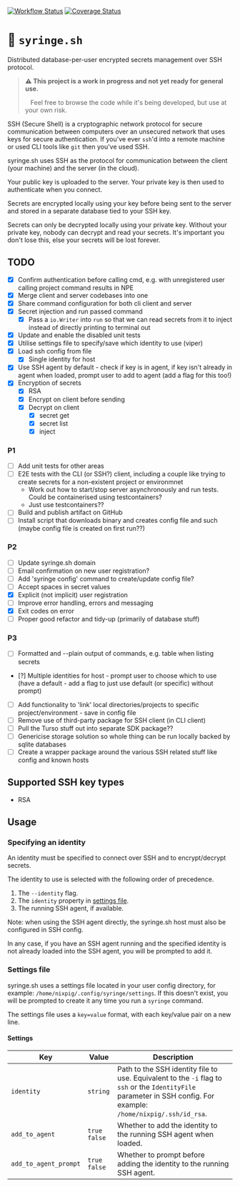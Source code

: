[![Workflow Status](https://github.com/nixpig/syringe.sh/actions/workflows/build.yml/badge.svg?branch=main)](https://github.com/nixpig/syringe.sh/actions/workflows/build.yml?query=branch%3Amain)
[![Coverage Status](https://coveralls.io/repos/github/nixpig/syringe.sh/badge.svg?branch=main)](https://coveralls.io/github/nixpig/syringe.sh?branch=main)

# 🔐 `syringe.sh`

Distributed database-per-user encrypted secrets management over SSH protocol.

> **⚠️ This project is a work in progress and not yet ready for general use.**
>
> &nbsp;&nbsp; Feel free to browse the code while it's being developed, but use at your own risk.

SSH (Secure Shell) is a cryptographic network protocol for secure communication between computers over an unsecured network that uses keys for secure authentication. If you've ever `ssh`'d into a remote machine or used CLI tools like `git` then you've used SSH.

syringe.sh uses SSH as the protocol for communication between the client (your machine) and the server (in the cloud).

Your public key is uploaded to the server. Your private key is then used to authenticate when you connect.

Secrets are encrypted locally using your key before being sent to the server and stored in a separate database tied to your SSH key.

Secrets can only be decrypted locally using your private key. Without your private key, nobody can decrypt and read your secrets. It's important you don't lose this, else your secrets will be lost forever.

## TODO

- [x] Confirm authentication before calling cmd, e.g. with unregistered user calling project command results in NPE
- [x] Merge client and server codebases into one
- [x] Share command configuration for both cli client and server
- [x] Secret injection and run passed command
  - [x] Pass a `io.Writer` into `run` so that we can read secrets from it to inject instead of directly printing to terminal out
- [x] Update and enable the disabled unit tests
- [x] Utilise settings file to specify/save which identity to use (viper)
- [x] Load ssh config from file
  - [x] Single identity for host
- [x] Use SSH agent by default - check if key is in agent, if key isn't already in agent when loaded, prompt user to add to agent (add a flag for this too!)
- [x] Encryption of secrets
  - [x] RSA
  - [x] Encrypt on client before sending
  - [x] Decrypt on client
    - [x] secret get
    - [x] secret list
    - [x] inject

### P1

- [ ] Add unit tests for other areas
- [ ] E2E tests with the CLI (or SSH?) client, including a couple like trying to create secrets for a non-existent project or environmnet
  - Work out how to start/stop server asynchronously and run tests. Could be containerised using testcontainers?
  - Just use testcontainers??
- [ ] Build and publish artifact on GitHub
- [ ] Install script that downloads binary and creates config file and such (maybe config file is created on first run??)

### P2

- [ ] Update syringe.sh domain
- [ ] Email confirmation on new user registration?
- [ ] Add 'syringe config' command to create/update config file?
- [ ] Accept spaces in secret values
- [x] Explicit (not implicit) user registration
- [ ] Improve error handling, errors and messaging
- [x] Exit codes on error
- [ ] Proper good refactor and tidy-up (primarily of database stuff)

### P3

- [ ] Formatted and --plain output of commands, e.g. table when listing secrets
- [?] Multiple identities for host - prompt user to choose which to use (have a default - add a flag to just use default (or specific) without prompt)
- [ ] Add functionality to 'link' local directories/projects to specific project/environment - save in config file
- [ ] Remove use of third-party package for SSH client (in CLI client)
- [ ] Pull the Turso stuff out into separate SDK package??
- [ ] Genericise storage solution so whole thing can be run locally backed by sqlite databases
- [ ] Create a wrapper package around the various SSH related stuff like config and known hosts

## Supported SSH key types

- RSA

## Usage

### Specifying an identity

An identity must be specified to connect over SSH and to encrypt/decrypt secrets.

The identity to use is selected with the following order of precedence.

1. The `--identity` flag.
1. The `identity` property in [settings file](#settings-file).
1. The running SSH agent, if available.

Note: when using the SSH agent directly, the syringe.sh host must also be configured in SSH config.

In any case, if you have an SSH agent running and the specified identity is not already loaded into the SSH agent, you will be prompted to add it.

### Settings file

syringe.sh uses a settings file located in your user config directory, for example: `/home/nixpig/.config/syringe/settings`. If this doesn't exist, you will be prompted to create it any time you run a `syringe` command.

The settings file uses a `key=value` format, with each key/value pair on a new line.

#### Settings

| Key                   | Value          | Description                                                                                                                                                        |
| --------------------- | -------------- | ------------------------------------------------------------------------------------------------------------------------------------------------------------------ |
| `identity`            | `string`       | Path to the SSH identity file to use. Equivalent to the `-i` flag to `ssh` or the `IdentityFile` parameter in SSH config. For example: `/home/nixpig/.ssh/id_rsa`. |
| `add_to_agent`        | `true` `false` | Whether to add the identity to the running SSH agent when loaded.                                                                                                  |
| `add_to_agent_prompt` | `true` `false` | Whether to prompt before adding the identity to the running SSH agent.                                                                                             |
